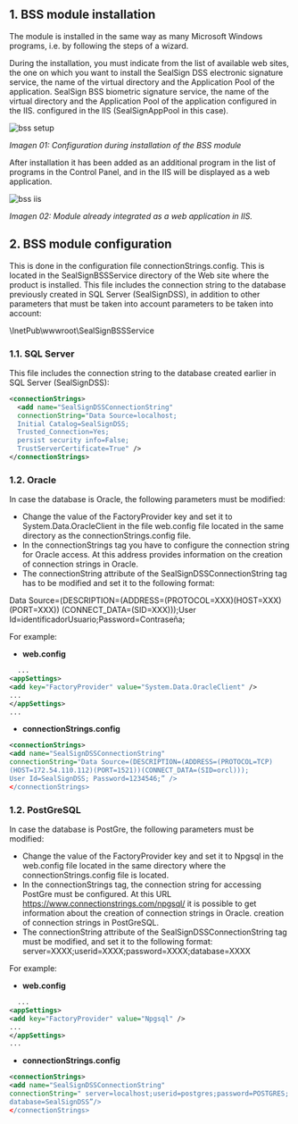 ## 1. BSS module installation

The module is installed in the same way as many Microsoft Windows programs, i.e. by following the steps of a wizard.

During the installation, you must indicate from the list of available web sites, the one on which you want to install the SealSign DSS electronic signature service, the name of the virtual directory and the Application Pool of the application.
SealSign BSS biometric signature service, the name of the virtual directory and the Application Pool of the application configured in the IIS.
configured in the IIS (SealSignAppPool in this case).

![bss setup](./images/bss-setup.png)

*Imagen 01: Configuration during installation of the BSS module*

After installation it has been added as an additional program in the list of programs in the Control Panel, and in the
IIS will be displayed as a web application.

![bss iis](./images/bss-iis.png)

*Imagen 02: Module already integrated as a web application in IIS.*

## 2. BSS module configuration

This is done in the configuration file connectionStrings.config. This is located in the SealSignBSSService directory of the Web site where the product is installed. This file includes the connection string to the database previously created in SQL Server (SealSignDSS), in addition to other parameters that must be taken into account parameters to be taken into account:

\InetPub\wwwroot\SealSignBSSService

### 1.1. SQL Server

This file includes the connection string to the database created earlier in SQL Server (SealSignDSS):

```xml
<connectionStrings>
  <add name="SealSignDSSConnectionString"
  connectionString="Data Source=localhost;
  Initial Catalog=SealSignDSS;
  Trusted_Connection=Yes;
  persist security info=False;
  TrustServerCertificate=True" />
</connectionStrings>
```

### 1.2. Oracle

In case the database is Oracle, the following parameters must be modified:
- Change the value of the FactoryProvider key and set it to System.Data.OracleClient in the file web.config file located in the same directory as the connectionStrings.config file.
- In the connectionStrings tag you have to configure the connection string for Oracle access. At this address provides information on the creation of connection strings in Oracle.
- The connectionString attribute of the SealSignDSSConnectionString tag has to be modified and set it to the following format:

Data Source=(DESCRIPTION=(ADDRESS=(PROTOCOL=XXX)(HOST=XXX)(PORT=XXX))
(CONNECT_DATA=(SID=XXX)));User Id=identificadorUsuario;Password=Contraseña;

For example:

- **web.config**
```xml
  ...
<appSettings>
<add key="FactoryProvider" value="System.Data.OracleClient" />
...
</appSettings>
...
```

- **connectionStrings.config**
```xml
<connectionStrings>
<add name="SealSignDSSConnectionString"
connectionString="Data Source=(DESCRIPTION=(ADDRESS=(PROTOCOL=TCP)
(HOST=172.54.110.112)(PORT=1521))(CONNECT_DATA=(SID=orcl)));
User Id=SealSignDSS; Password=1234546;” />
</connectionStrings>
```

### 1.2. PostGreSQL

In case the database is PostGre, the following parameters must be modified:
- Change the value of the FactoryProvider key and set it to Npgsql in the web.config file located in the same directory where the connectionStrings.config file is located.
- In the connectionStrings tag, the connection string for accessing PostGre must be configured. At this URL https://www.connectionstrings.com/npgsql/ it is possible to get information about the creation of connection strings in Oracle.
creation of connection strings in PostGreSQL.
- The connectionString attribute of the SealSignDSSConnectionString tag must be modified, and set it to the following format:
server=XXXX;userid=XXXX;password=XXXX;database=XXXX

For example:

- **web.config**
```xml
  ...
<appSettings>
<add key="FactoryProvider" value="Npgsql" />
...
</appSettings>
...
```

- **connectionStrings.config**
```xml
<connectionStrings>
<add name="SealSignDSSConnectionString"
connectionString=" server=localhost;userid=postgres;password=POSTGRES;
database=SealSignDSS”/>
</connectionStrings>
```